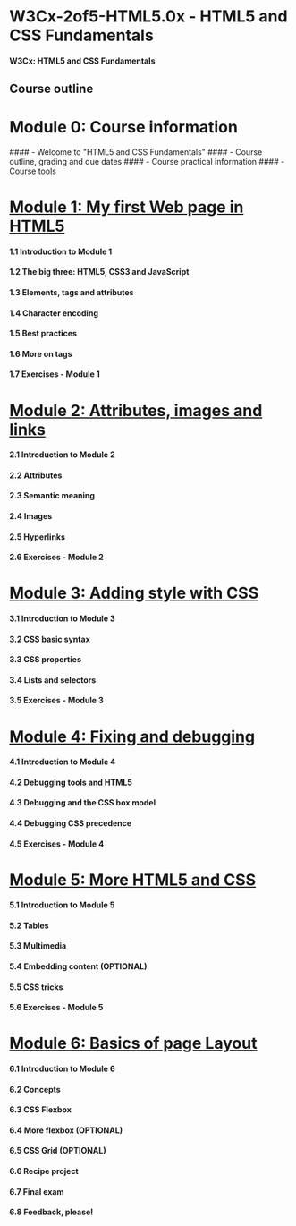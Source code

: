 # W3Cx-2of5-HTML5.0x - HTML5 and CSS Fundamentals

#### W3Cx: HTML5 and CSS Fundamentals

## Course outline

# Module 0: Course information

#### - Welcome to "HTML5 and CSS Fundamentals"
#### - Course outline, grading and due dates
#### - Course practical information
#### - Course tools

# [Module 1: My first Web page in HTML5](https://github.com/bbauska/W3Cx-2of5-HTML5.0x/blob/master/module1/module1.md)

#### 1.1 Introduction to Module 1 
#### 1.2 The big three: HTML5, CSS3 and JavaScript 
#### 1.3 Elements, tags and attributes 
#### 1.4 Character encoding 
#### 1.5 Best practices 
#### 1.6 More on tags 
#### 1.7 Exercises - Module 1

# [Module 2: Attributes, images and links](https://github.com/bbauska/W3Cx-2of5-HTML5.0x/blob/master/module2/module2.md)
#### 2.1 Introduction to Module 2
#### 2.2 Attributes
#### 2.3 Semantic meaning
#### 2.4 Images
#### 2.5 Hyperlinks
#### 2.6 Exercises - Module 2

# [Module 3: Adding style with CSS](https://github.com/bbauska/W3Cx-2of5-HTML5.0x/blob/master/module3/module3.md)
#### 3.1 Introduction to Module 3 
#### 3.2 CSS basic syntax 
#### 3.3 CSS properties 
#### 3.4 Lists and selectors 
#### 3.5 Exercises - Module 3 

# [Module 4: Fixing and debugging](https://github.com/bbauska/W3Cx-2of5-HTML5.0x/blob/master/module4/module4.md)
#### 4.1 Introduction to Module 4 
#### 4.2 Debugging tools and HTML5 
#### 4.3 Debugging and the CSS box model 
#### 4.4 Debugging CSS precedence 
#### 4.5 Exercises - Module 4 

# [Module 5: More HTML5 and CSS](https://github.com/bbauska/W3Cx-2of5-HTML5.0x/blob/master/module5/module5.md)
#### 5.1 Introduction to Module 5 
#### 5.2 Tables 
#### 5.3 Multimedia 
#### 5.4 Embedding content (OPTIONAL) 
#### 5.5 CSS tricks 
#### 5.6 Exercises - Module 5 

# [Module 6: Basics of page Layout](https://github.com/bbauska/W3Cx-2of5-HTML5.0x/blob/master/module6/module6.md)
#### 6.1 Introduction to Module 6 
#### 6.2 Concepts 
#### 6.3 CSS Flexbox 
#### 6.4 More flexbox (OPTIONAL) 
#### 6.5 CSS Grid (OPTIONAL) 
#### 6.6 Recipe project 
#### 6.7 Final exam 
#### 6.8 Feedback, please!
